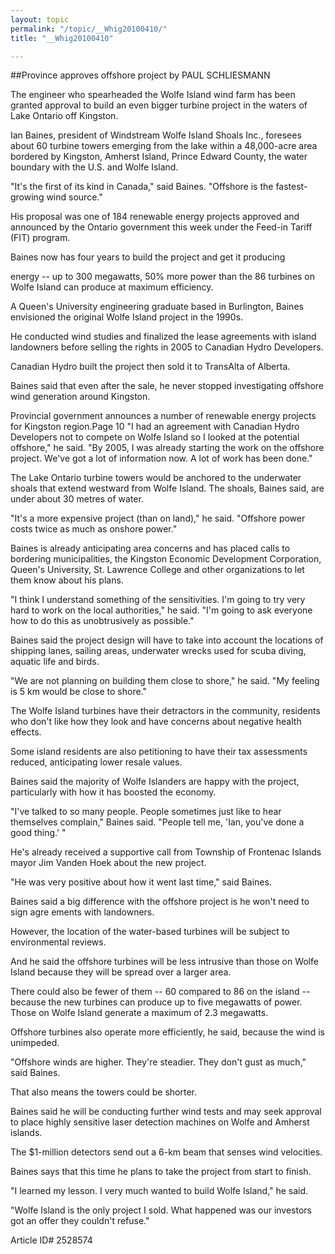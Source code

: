 ```yaml
---
layout: topic
permalink: "/topic/__Whig20100410/"
title: "__Whig20100410"

---
```


##Province approves offshore project
by PAUL SCHLIESMANN



The engineer who spearheaded the Wolfe Island wind farm has been granted approval to build an even bigger turbine project in the waters of Lake Ontario off Kingston.

Ian Baines, president of Windstream Wolfe Island Shoals Inc., foresees about 60 turbine towers emerging from the lake within a 48,000-acre area bordered by Kingston, Amherst Island, Prince Edward County, the water boundary with the U.S. and Wolfe Island.

"It's the first of its kind in Canada," said Baines. "Offshore is the fastest-growing wind source."

His proposal was one of 184 renewable energy projects approved and announced by the Ontario government this week under the Feed-in Tariff (FIT) program.

Baines now has four years to build the project and get it producing

energy -- up to 300 megawatts, 50% more power than the 86 turbines on Wolfe Island can produce at maximum efficiency.

A Queen's University engineering graduate based in Burlington, Baines envisioned the original Wolfe Island project in the 1990s.

He conducted wind studies and finalized the lease agreements with island landowners before selling the rights in 2005 to Canadian Hydro Developers.

Canadian Hydro built the project then sold it to TransAlta of Alberta.

Baines said that even after the sale, he never stopped investigating offshore wind generation around Kingston.

Provincial government announces a number of renewable energy projects for Kingston region.Page 10 "I had an agreement with Canadian Hydro Developers not to compete on Wolfe Island so I looked at the potential offshore," he said. "By 2005, I was already starting the work on the offshore project. We've got a lot of information now. A lot of work has been done."

The Lake Ontario turbine towers would be anchored to the underwater shoals that extend westward from Wolfe Island. The shoals, Baines said, are under about 30 metres of water.

"It's a more expensive project (than on land)," he said. "Offshore power costs twice as much as onshore power."

Baines is already anticipating area concerns and has placed calls to bordering municipalities, the Kingston Economic Development Corporation, Queen's University, St. Lawrence College and other organizations to let them know about his plans.

"I think I understand something of the sensitivities. I'm going to try very hard to work on the local authorities," he said. "I'm going to ask everyone how to do this as unobtrusively as possible."

Baines said the project design will have to take into account the locations of shipping lanes, sailing areas, underwater wrecks used for scuba diving, aquatic life and birds.

"We are not planning on building them close to shore," he said. "My feeling is 5 km would be close to shore."

The Wolfe Island turbines have their detractors in the community, residents who don't like how they look and have concerns about negative health effects.

Some island residents are also petitioning to have their tax assessments reduced, anticipating lower resale values.

Baines said the majority of Wolfe Islanders are happy with the project, particularly with how it has boosted the economy.

"I've talked to so many people. People sometimes just like to hear themselves complain," Baines said. "People tell me, 'Ian, you've done a good thing.' "

He's already received a supportive call from Township of Frontenac Islands mayor Jim Vanden Hoek about the new project.

"He was very positive about how it went last time," said Baines.

Baines said a big difference with the offshore project is he won't need to sign agre ements with landowners.

However, the location of the water-based turbines will be subject to environmental reviews.

And he said the offshore turbines will be less intrusive than those on Wolfe Island because they will be spread over a larger area.

There could also be fewer of them -- 60 compared to 86 on the island -- because the new turbines can produce up to five megawatts of power. Those on Wolfe Island generate a maximum of 2.3 megawatts.

Offshore turbines also operate more efficiently, he said, because the wind is unimpeded.

"Offshore winds are higher. They're steadier. They don't gust as much," said Baines.

That also means the towers could be shorter.

Baines said he will be conducting further wind tests and may seek approval to place highly sensitive laser detection machines on Wolfe and Amherst islands.

The $1-million detectors send out a 6-km beam that senses wind velocities.

Baines says that this time he plans to take the project from start to finish.

"I learned my lesson. I very much wanted to build Wolfe Island," he said.

"Wolfe Island is the only project I sold. What happened was our investors got an offer they couldn't refuse."



Article ID# 2528574
